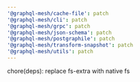 ```yaml
---
'@graphql-mesh/cache-file': patch
'@graphql-mesh/cli': patch
'@graphql-mesh/grpc': patch
'@graphql-mesh/json-schema': patch
'@graphql-mesh/postgraphile': patch
'@graphql-mesh/transform-snapshot': patch
'@graphql-mesh/utils': patch
---
```


chore(deps): replace fs-extra with native fs
